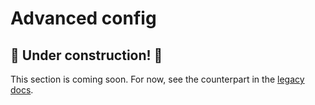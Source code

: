 # Advanced config

## 🚧 Under construction! 🚧

This section is coming soon. For now, see the counterpart in the [legacy docs][1].

<!-- @TODO VFS-7218 missing chapter -->

<!-- show how to use overlay.config or config.d, link to app.config of all services, warn not to tamper if you do not 
 know what you are doing-->

<!-- references -->

[1]: https://onedata.org/#/home/documentation/20.02/doc/administering_onedata/onezone_tutorial[advanced-configuration].html
